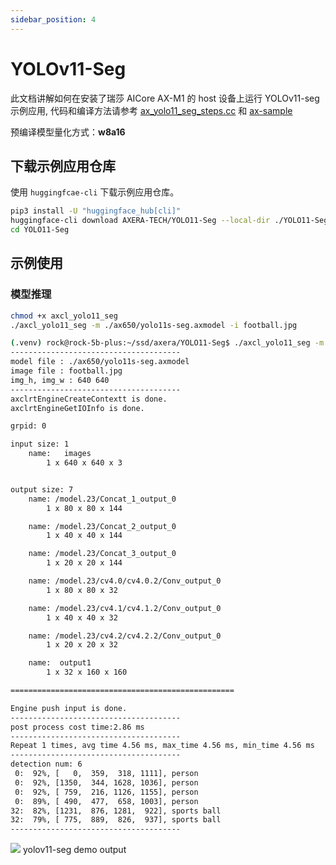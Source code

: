 ```yaml
---
sidebar_position: 4
---
```


# YOLOv11-Seg

此文档讲解如何在安装了瑞莎 AICore AX-M1 的 host 设备上运行 YOLOv11-seg 示例应用, 代码和编译方法请参考 [ax_yolo11_seg_steps.cc](https://github.com/AXERA-TECH/axcl-samples/blob/main/examples/axcl/ax_yolo11_seg_steps.cc) 和 [ax-sample](https://github.com/AXERA-TECH/axcl-samples)

预编译模型量化方式：**w8a16**

## 下载示例应用仓库

使用 `huggingfcae-cli` 下载示例应用仓库。

<NewCodeBlock tip="Host" type="Device">

```bash
pip3 install -U "huggingface_hub[cli]"
huggingface-cli download AXERA-TECH/YOLO11-Seg --local-dir ./YOLO11-Seg
cd YOLO11-Seg
```

</NewCodeBlock>

## 示例使用

### 模型推理

<NewCodeBlock tip="Host" type="Device">

```bash
chmod +x axcl_yolo11_seg
./axcl_yolo11_seg -m ./ax650/yolo11s-seg.axmodel -i football.jpg
```

</NewCodeBlock>

```bash
(.venv) rock@rock-5b-plus:~/ssd/axera/YOLO11-Seg$ ./axcl_yolo11_seg -m ./ax650/yolo11s-seg.axmodel -i football.jpg
--------------------------------------
model file : ./ax650/yolo11s-seg.axmodel
image file : football.jpg
img_h, img_w : 640 640
--------------------------------------
axclrtEngineCreateContextt is done.
axclrtEngineGetIOInfo is done.

grpid: 0

input size: 1
    name:   images
        1 x 640 x 640 x 3


output size: 7
    name: /model.23/Concat_1_output_0
        1 x 80 x 80 x 144

    name: /model.23/Concat_2_output_0
        1 x 40 x 40 x 144

    name: /model.23/Concat_3_output_0
        1 x 20 x 20 x 144

    name: /model.23/cv4.0/cv4.0.2/Conv_output_0
        1 x 80 x 80 x 32

    name: /model.23/cv4.1/cv4.1.2/Conv_output_0
        1 x 40 x 40 x 32

    name: /model.23/cv4.2/cv4.2.2/Conv_output_0
        1 x 20 x 20 x 32

    name:  output1
        1 x 32 x 160 x 160

==================================================

Engine push input is done.
--------------------------------------
post process cost time:2.86 ms
--------------------------------------
Repeat 1 times, avg time 4.56 ms, max_time 4.56 ms, min_time 4.56 ms
--------------------------------------
detection num: 6
 0:  92%, [   0,  359,  318, 1111], person
 0:  92%, [1350,  344, 1628, 1036], person
 0:  92%, [ 759,  216, 1126, 1155], person
 0:  89%, [ 490,  477,  658, 1003], person
32:  82%, [1231,  876, 1281,  922], sports ball
32:  79%, [ 775,  889,  826,  937], sports ball
--------------------------------------
```

<div style={{textAlign: 'center'}}>
   <img src="/img/aicore-ax-m1/yolo11_seg_out.webp"/>
   yolov11-seg demo output
</div>
